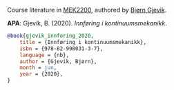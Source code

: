 Course literature in [MEK2200](https://www.uio.no/studier/emner/matnat/math/MEK2200/), authored by [Bjørn Gjevik](https://www.mn.uio.no/math/personer/vit/bjorng/).

**APA**: Gjevik, B. (2020). _Innføring i kontinuumsmekanikk_.

```bibtex
@book{gjevik_innforing_2020,
	title = {Innføring i kontinuumsmekanikk},
	isbn = {978-82-998031-3-7},
	language = {nb},
	author = {Gjevik, Bjørn},
	month = jun,
	year = {2020},
}
```
